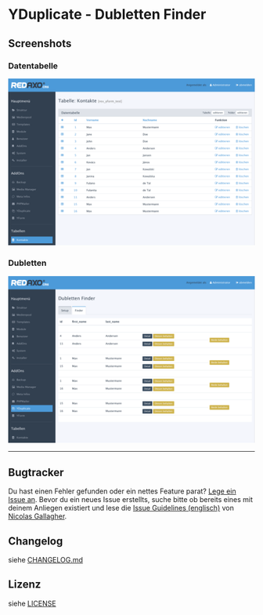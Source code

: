 YDuplicate - Dubletten Finder
================================================================================

## Screenshots

### Datentabelle
![Screenshot](https://raw.githubusercontent.com/yakamara/yduplicate/assets/data_table.png)

### Dubletten
![Screenshot](https://raw.githubusercontent.com/yakamara/yduplicate/assets/finder.png)

- - - - - - - - - - - - - - - - - - - -

## Bugtracker

Du hast einen Fehler gefunden oder ein nettes Feature parat? [Lege ein Issue an](https://github.com/yakamara/yduplicate/issues). Bevor du ein neues Issue erstellts, suche bitte ob bereits eines mit deinem Anliegen existiert und lese die [Issue Guidelines (englisch)](https://github.com/necolas/issue-guidelines) von [Nicolas Gallagher](https://github.com/necolas/).


## Changelog

siehe [CHANGELOG.md](https://github.com/yakamara/yduplicate/blob/master/CHANGELOG.md)

## Lizenz

siehe [LICENSE](https://github.com/yakamara/yduplicate/blob/master/LICENSE)
